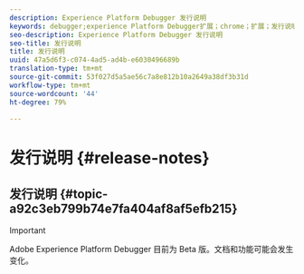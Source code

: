 ```yaml
---
description: Experience Platform Debugger 发行说明
keywords: debugger;experience Platform Debugger扩展；chrome；扩展；发行说明
seo-description: Experience Platform Debugger 发行说明
seo-title: 发行说明
title: 发行说明
uuid: 47a5d6f3-c074-4ad5-ad4b-e6030496689b
translation-type: tm+mt
source-git-commit: 53f027d5a5ae56c7a8e812b10a2649a38df3b31d
workflow-type: tm+mt
source-wordcount: '44'
ht-degree: 79%

---
```



# 发行说明 {#release-notes}

## 发行说明 {#topic-a92c3eb799b74e7fa404af8af5efb215}

>[!IMPORTANT]
>
>Adobe Experience Platform Debugger 目前为 Beta 版。文档和功能可能会发生变化。
